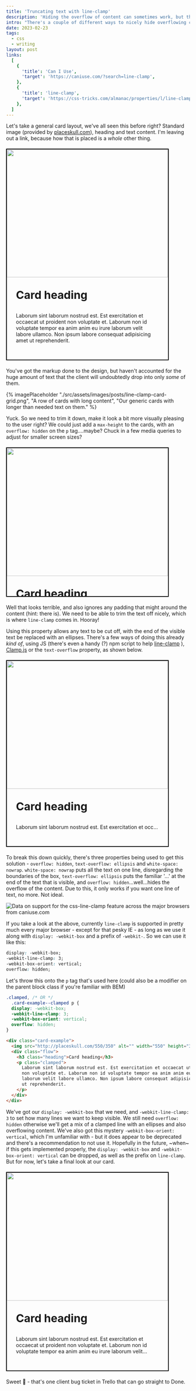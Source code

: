 ```yaml
---
title: 'Truncating text with line-clamp'
description: 'Hiding the overflow of content can sometimes work, but the line-clamp property can be more efficient, and look nicer!'
intro: "There's a couple of different ways to nicely hide overflowing content, but using the `line-clamp` property is a great way forwards for it, so let's check it out."
date: 2023-02-23
tags:
  - css
  - writing
layout: post
links:
  [
    {
      'title': 'Can I Use',
      'target': 'https://caniuse.com/?search=line-clamp',
    },
    {
      'title': 'line-clamp',
      'target': 'https://css-tricks.com/almanac/properties/l/line-clamp',
    },
  ]
---
```


Let's take a general card layout, we've all seen this before right? Standard image (provided by [placeskull.com](placeskull.com)), heading and text content. I'm leaving out a link, because how that is placed is a _whole_ other thing.

<style>
  .card-example {
    width: fit-content;
    max-width: 50ch;
    height: fit-content;
    border: 2px solid black;
    margin-block: 20px;
  }

  .card-example--thin {
    max-width: 24ch;
  }

  .card-example--mh {
    height: 100%;
    max-height: 405px;
    overflow: hidden;
  }

  .card-grid {
    column-gap: 40px;
  }

  .card-example .flow {
    padding-inline: 25px;
    padding-block: 30px;
  }

  .card-example .flow > * + * {
    margin-block-start: 1.5rem;
  }

  .card-example h3 {
    font-size: 30px;
    font-weight: bold;
    margin-top: 0;
  }

  .card-example img {
    width: 100%;
    aspect-ratio: 16 / 9;
  }

  .card-example .clamped {
    display: -webkit-box;
    -webkit-line-clamp: 3;
    -webkit-box-orient: vertical;
    overflow: hidden;
  }

  .card-example--truncate {
    width: auto;
  }

  .card-example--truncate p {
    text-overflow: ellipsis;
    overflow: hidden;
    white-space: nowrap;
  }

  @media (max-width: 768px) {
      .card-example--mh {
        max-height: 375px;
      }
  }

  @media (max-width: 395px) {
      .card-example--mh {
        max-height: 335px;
      }
  }
</style>

<div class="card-example">
  <img src='http://placeskull.com/550/350' alt='' width="550" height="350" />
  <div class="flow">
    <h3 class="heading">Card heading</h3>
    <p>Laborum sint laborum nostrud est. Est exercitation et occaecat ut proident non voluptate et. Laborum non id voluptate tempor ea anim anim eu irure laborum velit labore ullamco. Non ipsum labore consequat adipisicing amet ut reprehenderit.</p>
  </div>
</div>

You've got the markup done to the design, but haven't accounted for the huge amount of text that the client will undoubtedly drop into only _some_ of them.

{% imagePlaceholder "./src/assets/images/posts/line-clamp-card-grid.png", "A row of cards with long content", "Our generic cards with longer than needed text on them." %}

Yuck. So we need to trim it down, make it look a bit more visually pleasing to the user right? We could just add a `max-height` to the cards, with an `overflow: hidden` on the `p` tag....maybe? Chuck in a few media queries to adjust for smaller screen sizes?

<div class="card-example card-example--mh">
  <img src='http://placeskull.com/550/350' alt='' width="550" height="350" />
  <div class="flow">
    <h3 class="heading">Card heading</h3>
    <p>Laborum sint laborum nostrud est. Est exercitation et occaecat ut proident non voluptate et. Laborum non id voluptate tempor ea anim anim eu irure laborum velit labore ullamco. Non ipsum labore consequat adipisicing amet ut reprehenderit.</p>
  </div>
</div>

Well that looks terrible, and also ignores any padding that might around the content (hint: there is). We need to be able to trim the text off nicely, which is where `line-clamp` comes in. Hooray!

Using this property allows any text to be cut off, with the end of the visible text be replaced with an ellipses. There's a few ways of doing this already _kind of_, using JS (there's even a handy (?) npm script to help [line-clamp](https://www.npmjs.com/package/line-clamp) ), [Clamp.js](https://github.com/josephschmitt/Clamp.js) or the `text-overflow` property, as shown below.

<div class="card-example card-example--truncate">
  <img src='http://placeskull.com/550/350' alt='' width="550" height="350" />
  <div class="flow">
    <h3 class="heading">Card heading</h3>
    <p>Laborum sint laborum nostrud est. Est exercitation et occaecat ut proident non voluptate et. Laborum non id voluptate tempor ea anim anim eu irure laborum velit labore ullamco. Non ipsum labore consequat adipisicing amet ut reprehenderit.</p>
  </div>
</div>

To break this down quickly, there's three properties being used to get this solution - `overflow: hidden`, `text-overflow: ellipsis` and `white-space: nowrap`. `white-space: nowrap` puts all the text on one line, disregarding the boundaries of the box, `text-overflow: ellipsis` puts the familiar '...' at the end of the text that is visible, and `overflow: hidden`...well...hides the overflow of the content. Due to this, it only works if you want one line of text, no more. Not ideal.

<p class="ciu_embed" data-feature="css-line-clamp" data-periods="future_1,current,past_1" data-accessible-colours="false">
  <picture>
    <source type="image/webp" srcset="https://caniuse.bitsofco.de/image/css-line-clamp.webp">
    <source type="image/png" srcset="https://caniuse.bitsofco.de/image/css-line-clamp.png">
    <img src="https://caniuse.bitsofco.de/image/css-line-clamp.jpg" alt="Data on support for the css-line-clamp feature across the major browsers from caniuse.com">
  </picture>
</p>

If you take a look at the above, currently `line-clamp` is supported in pretty much every major browser - except for that pesky IE - as long as we use it along with `display: -webkit-box` and a prefix of `-webkit-`. So we can use it like this:

```css
display: -webkit-box;
-webkit-line-clamp: 3;
-webkit-box-orient: vertical;
overflow: hidden;
```

Let's throw this onto the `p` tag that's used here (could also be a modifier on the parent block class if you're familiar with BEM)

```css
.clamped, /* OR */
  .card-example--clamped p {
  display: -webkit-box;
  -webkit-line-clamp: 3;
  -webkit-box-orient: vertical;
  overflow: hidden;
}
```

```html
<div class="card-example">
  <img src="http://placeskull.com/550/350" alt="" width="550" height="350" />
  <div class="flow">
    <h3 class="heading">Card heading</h3>
    <p class="clamped">
      Laborum sint laborum nostrud est. Est exercitation et occaecat ut proident
      non voluptate et. Laborum non id voluptate tempor ea anim anim eu irure
      laborum velit labore ullamco. Non ipsum labore consequat adipisicing amet
      ut reprehenderit.
    </p>
  </div>
</div>
```

We've got our `display: -webkit-box` that we need, and `-webkit-line-clamp: 3` to set how many lines we want to keep visible. We still need `overflow: hidden` otherwise we'll get a mix of a clamped line with an ellipses and also overflowing content. We've also got this mystery `-webkit-box-orient: vertical`, which I'm unfamiliar with - but it does appear to be deprecated and there's a recommendation to not use it. Hopefully in the future, ~when~ if this gets implemented properly, the `display: -webkit-box` and `-webkit-box-orient: vertical` can be dropped, as well as the prefix on `line-clamp`. But for now, let's take a final look at our card.

<div class="card-example">
  <img src="http://placeskull.com/550/350" alt="" width="550" height="350" />
  <div class="flow">
    <h3 class="heading">Card heading</h3>
    <p class="clamped">
      Laborum sint laborum nostrud est. Est exercitation et occaecat ut proident
      non voluptate et. Laborum non id voluptate tempor ea anim anim eu irure
      laborum velit labore ullamco. Non ipsum labore consequat adipisicing amet
      ut reprehenderit.
    </p>
  </div>
</div>

Sweet 🤘 - that's one client bug ticket in Trello that can go straight to Done.
